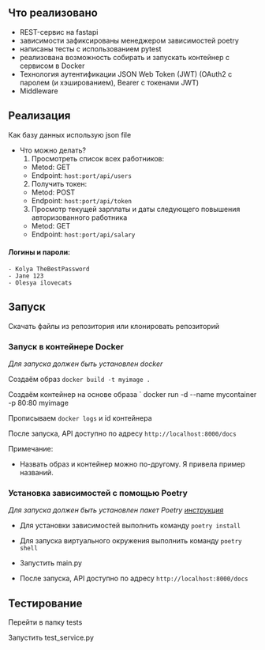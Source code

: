 
## Что реализовано
- REST-сервис на fastapi
- зависимости зафиксированы менеджером зависимостей poetry
- написаны тесты с использованием pytest
- реализована возможность собирать и запускать контейнер с сервисом в Docker
- Технология аутентификации JSON Web Token (JWT) (OAuth2 с паролем (и хэшированием), Bearer с токенами JWT)
- Middleware
## Реализация
Как базу данных использую json file
-  Что можно делать?
   1) Просмотреть список всех работников:
   - Metod: GET
   - Endpoint: `host:port/api/users`
   2) Получить токен:
   - Metod: POST
   - Endpoint: `host:port/api/token`
   3) Просмотр текущей зарплаты и даты следующего повышения авторизованного работника
   - Metod: GET
   - Endpoint: `host:port/api/salary`


#### Логины и пароли:
    - Kolya TheBestPassword
    - Jane 123
    - Olesya ilovecats

## Запуск

Скачать файлы из репозитория или клонировать репозиторий

### Запуск в контейнере Docker

*Для запуска должeн быть установлен docker*

Создаём образ `docker build -t myimage .`

Создаём контейнер на основе образа ` docker run -d --name mycontainer -p 80:80 myimage

Прописываем `docker logs` и id контейнера

После запуска, API доступно по адресу `http://localhost:8000/docs`

Примечание:
- Назвать образ и контейнер можно по-другому. Я привела пример названий.

### Установка зависимостей с помощью Poetry

*Для запуска должен быть установлен пакет Poetry [инструкция](https://python-poetry.org/docs/)*

- Для установки зависимостей выполнить команду `poetry install`

- Для запуска виртуального окружения выполнить команду `poetry shell`

- Запустить main.py 

- После запуска, API доступно по адресу `http://localhost:8000/docs`

## Тестирование

Перейти в папку tests

Запустить test_service.py
